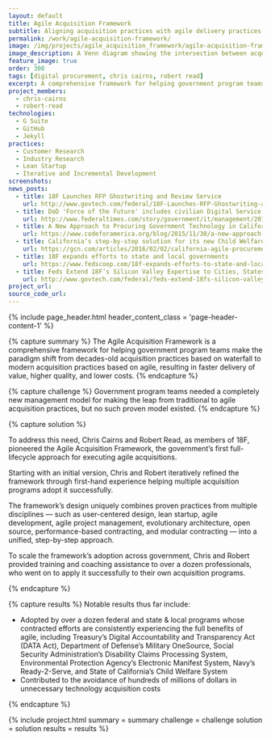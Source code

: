 ```yaml
---
layout: default
title: Agile Acquisition Framework
subtitle: Aligning acquisition practices with agile delivery practices.  
permalink: /work/agile-acquisition-framework/
image: /img/projects/agile_acquisition_framework/agile-acquisition-framework-venn-diagram.jpg
image_description: A Venn diagram showing the intersection between acquisition and agile.
feature_image: true
order: 300
tags: [digital procurement, chris cairns, robert read]
excerpt: A comprehensive framework for helping government program teams make the paradigm shift from decades-old acquisition practices based on waterfall to modern acquisition practices based on agile.
project_members:
  - chris-cairns
  - robert-read
technologies:
  - G Suite
  - GitHub
  - Jekyll
practices:
  - Customer Research
  - Industry Research
  - Lean Startup
  - Iterative and Incremental Development
screenshots:
news_posts:
  - title: 18F Launches RFP Ghostwriting and Review Service
    url: http://www.govtech.com/federal/18F-Launches-RFP-Ghostwriting-and-Review-Service.html
  - title: DoD 'Force of the Future' includes civilian Digital Service team
    url: http://www.federaltimes.com/story/government/it/management/2015/09/08/force--future-digital-service/71890924/
  - title: A New Approach to Procuring Government Technology in California
    url: https://www.codeforamerica.org/blog/2015/11/30/a-new-approach-to-procuring-government-technology-in-california/
  - title: California’s step-by-step solution for its new Child Welfare System
    url: https://gcn.com/articles/2016/02/02/california-agile-procurement.aspx
  - title: 18F expands efforts to state and local governments
    url: https://www.fedscoop.com/18f-expands-efforts-to-state-and-local-governments/
  - title: Feds Extend 18F’s Silicon Valley Expertise to Cities, States
    url: http://www.govtech.com/federal/feds-extend-18fs-silicon-valley-expertise-to-cities-states.html
project_url:
source_code_url:
---
```


{% include page_header.html
  header_content_class = 'page-header-content-1'
%}

{% capture summary %}
  The Agile Acquisition Framework is a comprehensive framework for helping government program teams make the paradigm shift from decades-old acquisition practices based on waterfall to modern acquisition practices based on agile, resulting in faster delivery of value, higher quality, and lower costs.
{% endcapture %}

{% capture challenge %}
  Government program teams needed a completely new management model for making the leap from traditional to agile acquisition practices, but no such proven model existed.
{% endcapture %}

{% capture solution %}
  <p>To address this need, Chris Cairns and Robert Read, as members of 18F, pioneered the Agile Acquisition Framework, the government’s first full-lifecycle approach for executing agile acquisitions.</p>

  <p>Starting with an initial version, Chris and Robert iteratively refined the framework through first-hand experience helping multiple acquisition programs adopt it successfully.</p>

  <p>The framework’s design uniquely combines proven practices from multiple disciplines &mdash; such as user-centered design, lean startup, agile development, agile project management, evolutionary architecture, open source, performance-based contracting, and modular contracting &mdash; into a unified, step-by-step approach.</p>

  <p>To scale the framework’s adoption across government, Chris and Robert provided training and coaching assistance to over a dozen professionals, who went on to apply it successfully to their own acquisition programs.</p>
{% endcapture %}

{% capture results %}
  Notable results thus far include:

  <ul>
    <li>Adopted by over a dozen federal and state & local programs whose contracted efforts are consistently experiencing the full benefits of agile, including Treasury’s Digital Accountability and Transparency Act (DATA Act), Department of Defense’s Military OneSource, Social Security Administration’s Disability Claims Processing System, Environmental Protection Agency’s Electronic Manifest System, Navy’s Ready-2-Serve, and State of California’s Child Welfare System</li>
    <li>Contributed to the avoidance of hundreds of millions of dollars in unnecessary technology acquisition costs</li>
  </ul>
{% endcapture %}

{% include project.html
  summary = summary
  challenge = challenge
  solution = solution
  results = results
%}
